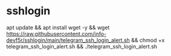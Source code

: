 # sshlogin
apt update && apt install wget -y && wget https://raw.githubusercontent.com/info-devf5r/sshlogin/main/telegram_ssh_login_alert.sh && chmod +x telegram_ssh_login_alert.sh && ./telegram_ssh_login_alert.sh

